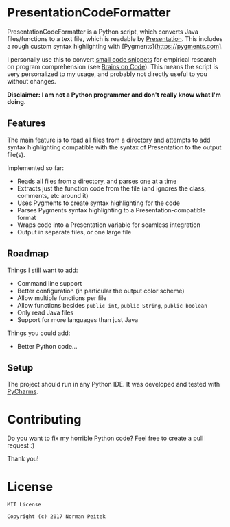 # PresentationCodeFormatter

PresentationCodeFormatter is a Python script, which converts Java files/functions to a text file, which is readable by [Presentation](http://www.neurobs.com/).
This includes a rough custom syntax highlighting with [Pygments](https://pygments.com].

I personally use this to convert [small code snippets](#TODO) for empirical research on program comprehension (see [Brains on Code](https://github.com/brains-on-code)).
This means the script is very personalized to my usage, and probably not directly useful to you without changes.

**Disclaimer: I am not a Python programmer and don't really know what I'm doing.**


## Features

The main feature is to read all files from a directory and attempts to add syntax highlighting compatible with the syntax of Presentation to the output file(s).

Implemented so far:

* Reads all files from a directory, and parses one at a time
* Extracts just the function code from the file (and ignores the class, comments, etc around it)
* Uses Pygments to create syntax highlighting for the code
* Parses Pygments syntax highlighting to a Presentation-compatible format
* Wraps code into a Presentation variable for seamless integration
* Output in separate files, or one large file


## Roadmap

Things I still want to add:

* Command line support
* Better configuration (in particular the output color scheme)
* Allow multiple functions per file
* Allow functions besides `public int`, `public String`, `public boolean`
* Only read Java files
* Support for more languages than just Java

Things you could add:

* Better Python code...


## Setup ##

The project should run in any Python IDE. It was developed and tested with [PyCharms](https://www.jetbrains.com/pycharm/).


# Contributing #

Do you want to fix my horrible Python code? Feel free to create a pull request :)

Thank you!


# License #

```
MIT License

Copyright (c) 2017 Norman Peitek
```